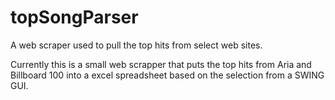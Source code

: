 # topSongParser
A web scraper used to pull the top hits from select web sites.

Currently this is a small web scrapper that puts the top hits from Aria and Billboard 100 into a excel spreadsheet based on the selection from a SWING GUI.
